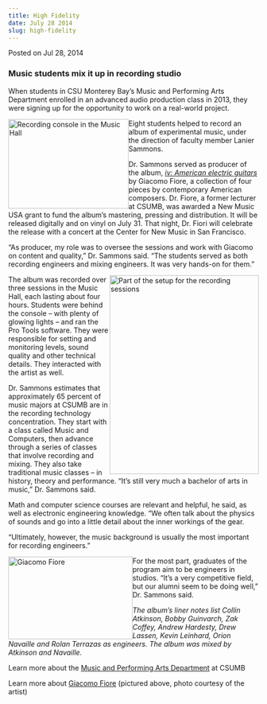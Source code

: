 ```yaml
---
title: High Fidelity
date: July 28 2014
slug: high-fidelity
---
```


 



<span class="date">Posted on Jul 28, 2014    </span>
<h3>Music students mix it up in recording studio</h3>
<p>When students in CSU Monterey Bay&#x2019;s Music and Performing Arts
Department enrolled in an advanced audio production class in 2013,
they were signing up for the opportunity to work on a real-world
project.</p>
<p><img alt="Recording console in the Music Hall" src="https://news.csumb.edu/sites/default/files/65/attachments/news/images/recording_console.png" style="width:242px; height:180px; float:left">Eight students
helped to record an album of experimental music, under the
direction of faculty member Lanier Sammons.</img></p>
<p>Dr. Sammons served as producer of the album, <a href="https://www.giacomofiore.com/#iv-american-electric-guitars" rel="nofollow"><em>iv: American electric guitars</em></a> by Giacomo
Fiore, a collection of four pieces by contemporary American
composers. Dr. Fiore, a former lecturer at CSUMB, was awarded a New
Music USA grant to fund the album&#x2019;s mastering, pressing and
distribution. It will be released digitally and on vinyl on July
31. That night, Dr. Fiori will celebrate the release with a concert
at the Center for New Music in San Francisco.</p>
<p>&#x201C;As producer, my role was to oversee the sessions and work with
Giacomo on content and quality,&#x201D; Dr. Sammons said. &#x201C;The students
served as both recording engineers and mixing engineers. It was
very hands-on for them.&#x201D;</p>
<p><img alt="Part of the setup for the recording sessions" src="https://news.csumb.edu/sites/default/files/65/attachments/news/images/from_the_session.jpeg" style="float:right; width:300px; height:400px">The album was
recorded over three sessions in the Music Hall, each lasting about
four hours. Students were behind the console &#x2013; with plenty of
glowing lights &#x2013; and ran the Pro Tools software. They were
responsible for setting and monitoring levels, sound quality and
other technical details. They interacted with the artist as
well.</img></p>
<p>Dr. Sammons estimates that approximately 65 percent of music
majors at CSUMB are in the recording technology concentration. They
start with a class called Music and Computers, then advance through
a series of classes that involve recording and mixing. They also
take traditional music classes &#x2013; in history, theory and
performance. &#x201C;It&#x2019;s still very much a bachelor of arts in music,&#x201D;
Dr. Sammons said.</p>
<p>Math and computer science courses are relevant and helpful, he
said, as well as electronic engineering knowledge. &#x201C;We often talk
about the physics of sounds and go into a little detail about the
inner workings of the gear.</p>
<p>&#x201C;Ultimately, however, the music background is usually the most
important for recording engineers.&#x201D;</p>
<p><img alt="Giacomo Fiore" src="https://news.csumb.edu/sites/default/files/65/attachments/news/images/giacomo_fiore.jpg" style="float:left; width:250px; height:166px">For the most part,
graduates of the program aim to be engineers in studios. &#x201C;It&#x2019;s a
very competitive field, but our alumni seem to be doing well,&#x201D; Dr.
Sammons said.</img></p>
<p><em>The album&#x2019;s liner notes list Collin Atkinson, Bobby
Guinvarch, Zak Coffey, Andrew Hardesty, Drew Lassen, Kevin
Leinhard, Orion Navaille and Rolan Terrazas as engineers. The album
was mixed by Atkinson and Navaille.</em></p>
<p>Learn more about the <a href="https://music.csumb.edu" rel="nofollow">Music and Performing Arts Department</a> at CSUMB</p>
<p>Learn more about <a href="https://www.giacomofiore.com" rel="nofollow">Giacomo Fiore</a>&#xA0;(pictured above, photo courtesy
of the artist)</p>
<p><br>
<br>
<br>
&#xA0;</br></br></br></p>





 
